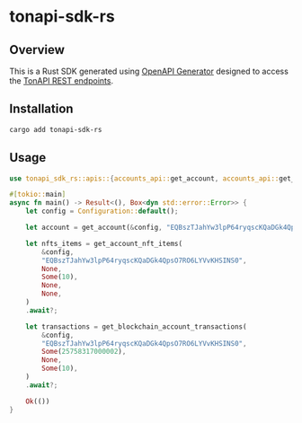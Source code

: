 # tonapi-sdk-rs

## Overview

This is a Rust SDK generated using [OpenAPI Generator](https://openapi-generator.tech/) designed to access the [TonAPI REST endpoints](https://tonapi.io/api-v2).

## Installation

```bash
cargo add tonapi-sdk-rs
```

## Usage

```rs
use tonapi_sdk_rs::apis::{accounts_api::get_account, accounts_api::get_account_nft_items, blockchain_api::get_blockchain_account_transactions,  configuration::Configuration};

#[tokio::main]
async fn main() -> Result<(), Box<dyn std::error::Error>> {
    let config = Configuration::default();

    let account = get_account(&config, "EQBszTJahYw3lpP64ryqscKQaDGk4QpsO7RO6LYVvKHSINS0").await?;

    let nfts_items = get_account_nft_items(
        &config,
        "EQBszTJahYw3lpP64ryqscKQaDGk4QpsO7RO6LYVvKHSINS0",
        None,
        Some(10),
        None,
        None,
    )
    .await?;

    let transactions = get_blockchain_account_transactions(
        &config,
        "EQBszTJahYw3lpP64ryqscKQaDGk4QpsO7RO6LYVvKHSINS0",
        Some(25758317000002),
        None,
        Some(10),
    )
    .await?;

    Ok(())
}
```
